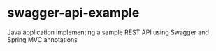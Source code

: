 # swagger-api-example
Java application implementing a sample REST API using Swagger and Spring MVC annotations
